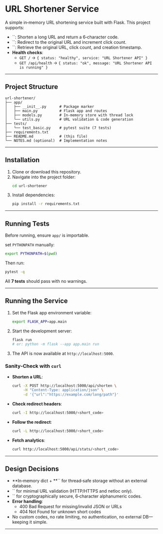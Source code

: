 # URL Shortener Service

A simple in‑memory URL shortening service built with Flask. This project supports:

- ``: Shorten a long URL and return a 6‑character code.
- ``: Redirect to the original URL and increment click count.
- ``: Retrieve the original URL, click count, and creation timestamp.
- **Health checks**:
  - `GET /` → `{ status: "healthy", service: "URL Shortener API" }`
  - `GET /api/health` → `{ status: "ok", message: "URL Shortener API is running" }`

---

## Project Structure

```
url-shortener/
├── app/
│   ├── __init__.py      # Package marker
│   ├── main.py          # Flask app and routes
│   ├── models.py        # In-memory store with thread lock
│   └── utils.py         # URL validation & code generation
├── tests/
│   └── test_basic.py    # pytest suite (7 tests)
├── requirements.txt
├── README.md            # (this file)
└── NOTES.md (optional)  # Implementation notes
```

---

## Installation

1. Clone or download this repository.
2. Navigate into the project folder:
   ```bash
   cd url-shortener
   ```
3. Install dependencies:
   ```bash
   pip install -r requirements.txt
   ```

---

## Running Tests

Before running, ensure `app/` is importable. 

set `PYTHONPATH` manually:

  ```bash
  export PYTHONPATH=$(pwd)
  ```

Then run:

```bash
pytest -q
```

All **7 tests** should pass with no warnings.

---

## Running the Service

1. Set the Flask app environment variable:
   ```bash
   export FLASK_APP=app.main
   ```
2. Start the development server:
   ```bash
   flask run
   # or: python -m flask --app app.main run
   ```
3. The API is now available at `http://localhost:5000`.

### Sanity‑Check with `curl`

- **Shorten a URL**:

  ```bash
  curl -X POST http://localhost:5000/api/shorten \
       -H "Content-Type: application/json" \
       -d '{"url":"https://example.com/long/path"}'
  ```

- **Check redirect headers**:

  ```bash
  curl -I http://localhost:5000/<short_code>
  ```

- **Follow the redirect**:

  ```bash
  curl -L http://localhost:5000/<short_code>
  ```

- **Fetch analytics**:

  ```bash
  curl http://localhost:5000/api/stats/<short_code>
  ```

---

## Design Decisions

- **In‑memory dict + **`` for thread‑safe storage without an external database.
- `` for minimal URL validation (HTTP/HTTPS and netloc only).
- `` for cryptographically secure, 6‑character alphanumeric codes.
- **Error handling**:
  - 400 Bad Request for missing/invalid JSON or URLs
  - 404 Not Found for unknown short codes
- No custom codes, no rate limiting, no authentication, no external DB—keeping it simple.

---

